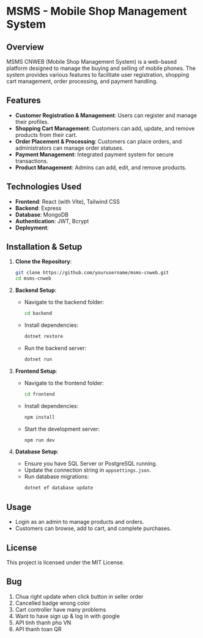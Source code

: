 # MSMS - Mobile Shop Management System

## Overview

MSMS CNWEB (Mobile Shop Management System) is a web-based platform designed to manage the buying and selling of mobile phones. The system provides various features to facilitate user registration, shopping cart management, order processing, and payment handling.

## Features

-   **Customer Registration & Management**: Users can register and manage their profiles.
-   **Shopping Cart Management**: Customers can add, update, and remove products from their cart.
-   **Order Placement & Processing**: Customers can place orders, and administrators can manage order statuses.
-   **Payment Management**: Integrated payment system for secure transactions.
-   **Product Management**: Admins can add, edit, and remove products.

## Technologies Used

-   **Frontend**: React (with Vite), Tailwind CSS
-   **Backend**: Express
-   **Database**: MongoDB
-   **Authentication**: JWT, Bcrypt
-   **Deployment**:

## Installation & Setup

1. **Clone the Repository**:

    ```sh
    git clone https://github.com/yourusername/msms-cnweb.git
    cd msms-cnweb
    ```

2. **Backend Setup**:

    - Navigate to the backend folder:
        ```sh
        cd backend
        ```
    - Install dependencies:
        ```sh
        dotnet restore
        ```
    - Run the backend server:
        ```sh
        dotnet run
        ```

3. **Frontend Setup**:

    - Navigate to the frontend folder:
        ```sh
        cd frontend
        ```
    - Install dependencies:
        ```sh
        npm install
        ```
    - Start the development server:
        ```sh
        npm run dev
        ```

4. **Database Setup**:
    - Ensure you have SQL Server or PostgreSQL running.
    - Update the connection string in `appsettings.json`.
    - Run database migrations:
        ```sh
        dotnet ef database update
        ```

## Usage

-   Login as an admin to manage products and orders.
-   Customers can browse, add to cart, and complete purchases.

## License

This project is licensed under the MIT License.

## Bug

1. Chua right update when click button in seller order
2. Cancelled badge wrong color
3. Cart controller have many problems
4. Want to have sign up & log in with google
5. API tinh thanh pho VN
6. API thanh toan QR
